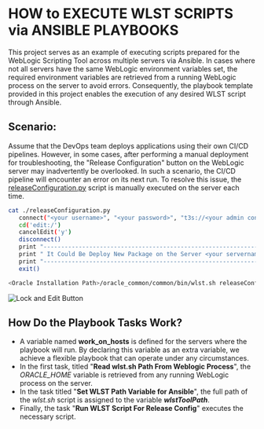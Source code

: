 # HOW to EXECUTE WLST SCRIPTS via ANSIBLE PLAYBOOKS

This project serves as an example of executing scripts prepared for the WebLogic Scripting Tool across multiple servers via Ansible. In cases where not all servers have the same WebLogic environment variables set, the required environment variables are retrieved from a running WebLogic process on the server to avoid errors. Consequently, the playbook template provided in this project enables the execution of any desired WLST script through Ansible.

## Scenario:

Assume that the DevOps team deploys applications using their own CI/CD pipelines. However, in some cases, after performing a manual deployment for troubleshooting, the "Release Configuration" button on the WebLogic server may inadvertently be overlooked. In such a scenario, the CI/CD pipeline will encounter an error on its next run. To resolve this issue, the [releaseConfiguration.py](https://github.com/AhmetZiyaBOLUKBASI/WLST-Scripts-via-Ansible/blob/main/releaseConfiguration.py) script is manually executed on the server each time.
```bash
cat ./releaseConfiguration.py
   connect("<your username>", "<your password>", "t3s://<your admin consol URL>:<your admin console https port>")
   cd('edit:/')
   cancelEdit('y')
   disconnect()
   print "---------------------------------------------------------------------------------"
   print " It Could Be Deploy New Package on the Server <your servername> !"
   print "---------------------------------------------------------------------------------"
   exit()

<Oracle Installation Path>/oracle_common/common/bin/wlst.sh releaseConfiguration.py
```

![Lock and Edit Button](https://docs.oracle.com/en/storage/storage-software/storagetek-tape-analytics/2.4/stais/img/wl_lockedit.png)

## How Do the Playbook Tasks Work?

- A variable named **work_on_hosts** is defined for the servers where the playbook will run. By declaring this variable as an extra variable, we achieve a flexible playbook that can operate under any circumstances.
- In the first task, titled "**Read wlst.sh Path From Weblogic Process**", the *ORACLE_HOME* variable is retrieved from any running WebLogic process on the server.
- In the task titled "**Set WLST Path Variable for Ansible**", the full path of the *wlst.sh* script is assigned to the variable ***wlstToolPath***.
- Finally, the task "**Run WLST Script For Release Config**" executes the necessary script.
